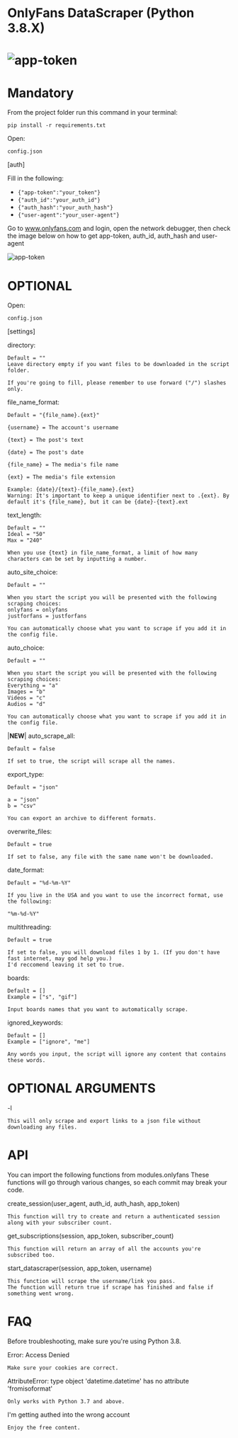 # OnlyFans DataScraper (Python 3.8.X)
![app-token](examples/64255399-96a86700-cf21-11e9-8c62-87a483f33701.png)
=============

# Mandatory

From the project folder run this command in your terminal:

`pip install -r requirements.txt`

Open:

`config.json`

[auth]

Fill in the following:

* `{"app-token":"your_token"}`
* `{"auth_id":"your_auth_id"}`
* `{"auth_hash":"your_auth_hash"}`
* `{"user-agent":"your_user-agent"}`


Go to www.onlyfans.com and login, open the network debugger, then check the image below on how to get app-token, auth_id, auth_hash and user-agent

![app-token](examples/1.png)

  
# OPTIONAL

Open:

`config.json`

[settings]

directory:
    
    Default = ""
    Leave directory empty if you want files to be downloaded in the script folder.

    If you're going to fill, please remember to use forward ("/") slashes only.

file_name_format:

    Default = "{file_name}.{ext}"

    {username} = The account's username

    {text} = The post's text

    {date} = The post's date

    {file_name} = The media's file name

    {ext} = The media's file extension

    Example: {date}/{text}-{file_name}.{ext}
    Warning: It's important to keep a unique identifier next to .{ext}. By default it's {file_name}, but it can be {date}-{text}.ext
    
text_length:

    Default = ""
    Ideal = "50"
    Max = "240"

    When you use {text} in file_name_format, a limit of how many characters can be set by inputting a number.
    
auto_site_choice:

    Default = ""

    When you start the script you will be presented with the following scraping choices:
    onlyfans = onlyfans
    justforfans = justforfans

    You can automatically choose what you want to scrape if you add it in the config file.
    
auto_choice:

    Default = ""

    When you start the script you will be presented with the following scraping choices:
    Everything = "a"
    Images = "b"
    Videos = "c"
    Audios = "d"

    You can automatically choose what you want to scrape if you add it in the config file.
    
|**NEW**| auto_scrape_all:

    Default = false

    If set to true, the script will scrape all the names.
    
export_type:

    Default = "json"

    a = "json"
    b = "csv"

    You can export an archive to different formats.

overwrite_files:

    Default = true

    If set to false, any file with the same name won't be downloaded.

date_format:

    Default = "%d-%m-%Y"

    If you live in the USA and you want to use the incorrect format, use the following:

    "%m-%d-%Y"

multithreading:

    Default = true

    If set to false, you will download files 1 by 1. (If you don't have fast internet, may god help you.)
    I'd reccomend leaving it set to true.

boards:

    Default = []
    Example = ["s", "gif"]

    Input boards names that you want to automatically scrape.

ignored_keywords:

    Default = []
    Example = ["ignore", "me"]

    Any words you input, the script will ignore any content that contains these words.



# OPTIONAL ARGUMENTS

-l

    This will only scrape and export links to a json file without downloading any files.

# API

You can import the following functions from modules.onlyfans
These functions will go through various changes, so each commit may break your code.

create_session(user_agent, auth_id, auth_hash, app_token)
    
    This function will try to create and return a authenticated session along with your subscriber count.
    
get_subscriptions(session, app_token, subscriber_count)

    This function will return an array of all the accounts you're subscribed too.


start_datascraper(session, app_token, username)

    This function will scrape the username/link you pass.
    The function will return true if scrape has finished and false if something went wrong.

# FAQ
Before troubleshooting, make sure you're using Python 3.8.

Error: Access Denied

    Make sure your cookies are correct.

AttributeError: type object 'datetime.datetime' has no attribute 'fromisoformat'

    Only works with Python 3.7 and above.

I'm getting authed into the wrong account

    Enjoy the free content.